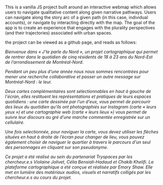 This is a vanilla JS project built around an interactive webmap which allows users to navigate qualitative content along given narrative pathways. Users can navigate along the story arc of a given path (in this case, individual accounts), or navigate by interacting directly with the map. The goal of the app is to create an experience that engages with the plurality perspectives (and their trajectories) associated with urban spaces.

the project can be viewed as a github page, and reads as follows:

*Bienvenue dans « J'te parle du Nord », un projet cartographique qui permet de rentrer dans le quotidien de cinq résidents de 18 à 23 ans du Nord-Est de l’arrondissement de Montréal-Nord.*

*Pendant un peu plus d’une année nous nous sommes rencontrées pour mener une recherche collaborative et passer un autre message sur Montréal-Nord : le leur.*

*Deux cartes complémentaires sont sélectionnables en haut à gauche de l'écran, elles restituent les représentations et pratiques de leurs espaces quotidiens : une carte dessinée par l’un d'eux, vous permet de parcourir des lieux du quotidien qu'ils ont photographiés sur Instagram (carte « leurs yeux ») et une cartographie web (carte « leurs lieux ») vous permet de suivre leur discours au gré d’une marche commentée enregistrée sur un cellulaire.*

*Une fois selectionnée, pour naviguer la carte, vous devez utiliser les flèches situées en haut à droite de l’écran pour changer de lieu, vous pouvez également choisir de naviguer le quartier à travers le parcours d'un seul des personnages en cliquant sur son pseudonyme.*

*Ce projet a été réalisé au sein du partenariat Tryspaces par les chercheur.e.s Violaine Jolivet, Célia Bensiali-Hadaud et Chakib Khelifi. La plateforme cartographique a été conçue et réalisée par Emory Shaw. Elle met en lumière des matériaux audios, visuels et narratifs colligés par les chercheur.e.s au cours du projet.*
